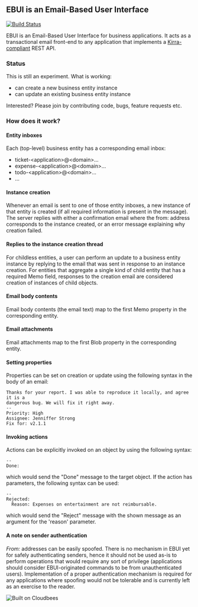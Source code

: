 ## EBUI is an Email-Based User Interface

[![Build Status](https://textuml.ci.cloudbees.com/buildStatus/icon?job=ebui)](https://textuml.ci.cloudbees.com/job/ebui/)

EBUI is an Email-Based User Interface for business applications. It acts as a transactional email front-end to any application that implements a [Kirra-compliant](http://abstratt.github.io/kirra/) REST API.

### Status

This is still an experiment. What is working:
- can create a new business entity instance
- can update an existing business entity instance

Interested? Please join by contributing code, bugs, feature requests etc.

### How does it work?

#### Entity inboxes

Each (top-level) business entity has a corresponding email inbox:

- ticket-\<application\>@\<domain\>...
- expense-\<application\>@\<domain\>...
- todo-\<application\>@\<domain\>...
- ...


#### Instance creation

Whenever an email is sent to one of those entity inboxes, a new instance of that entity is created (if all required information is present in the message). The server replies with either a confirmation email where the from: address corresponds to the instance created, or an error message explaining why creation failed.

#### Replies to the instance creation thread

For childless entities, a user can perform an update to a business entity instance by replying to the email that was sent in response to an instance creation. For entities that aggregate a single kind of child entity that has a required Memo field, responses to the creation email are considered creation of instances of child objects.

#### Email body contents

Email body contents (the email text) map to the first Memo property in the corresponding entity. 

#### Email attachments

Email attachments map to the first Blob property in the corresponding entity. 

#### Setting properties

Properties can be set on creation or update using the following syntax in the body of an email:

    Thanks for your report. I was able to reproduce it locally, and agree it is a 
    dangerous bug. We will fix it right away.
    --
    Priority: High
    Assignee: Jenniffer Strong
    Fix for: v2.1.1


#### Invoking actions

Actions can be explicitly invoked on an object by using the following syntax:

    --
    Done:

which would send the "Done" message to the target object. If the action has parameters, the following syntax can be used:

    --
    Rejected:
      Reason: Expenses on entertainment are not reimbursable.

which would send the "Reject" message with the shown message as an argument for the 'reason' parameter. 

#### A note on sender authentication

*From:* addresses can be easily spoofed. There is no mechanism in EBUI yet for safely authenticating senders, hence it should not be used as-is to perform operations that would require any sort of privilege (applications should consider EBUI-originated commands to be from unauthenticated users). Implementation of a proper authentication mechanism is required for any applications where spoofing would not be tolerable and is currently left as an exercise to the reader.

![Built on Cloudbees](http://cloudbees.prod.acquia-sites.com/sites/default/files/styles/large/public/Button-Built-on-CB-1.png)
